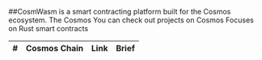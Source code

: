 ##CosmWasm 
is a  smart contracting platform built for the Cosmos ecosystem.
The Cosmos 
You can check out projects on Cosmos
Focuses on Rust smart contracts

<!-- |index|Cosmos Chain|resource link|brief| -->

| #  | Cosmos Chain | Link | Brief  | 
|---|---|---|---|

